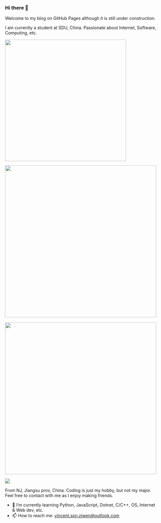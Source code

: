 ### Hi there 👋

Welcome to my blog on GitHub Pages although it is still under construction.

I am currently a student at SDU, China. Passionate about Internet, Software, Computing, etc.

  <img src="https://github-readme-stats.vercel.app/api?username=szw0407" width=400px />
<p>
  <img src="https://github-readme-stats.vercel.app/api/wakatime?username=szw0407" height=500px />&nbsp&nbsp
  <img src="https://github-readme-stats.vercel.app/api/top-langs/?username=szw0407&langs_count=15&layout=donut-vertical" height=500px  />
</p>
<img src="https://github-profile-trophy.vercel.app/?username=szw0407&theme=onedark&row=1&no-bg=true&column=7" />


From NJ, Jiangsu prov, China. Coding is just my hobby, but not my major. Feel free to contact with me as I enjoy making friends.

- 🌱 I’m currently learning Python, JavaScript, Dotnet, C/C++, OS, Internet & Web dev, etc.
- 📫 How to reach me: vincent.son.ziwen@outlook.com


